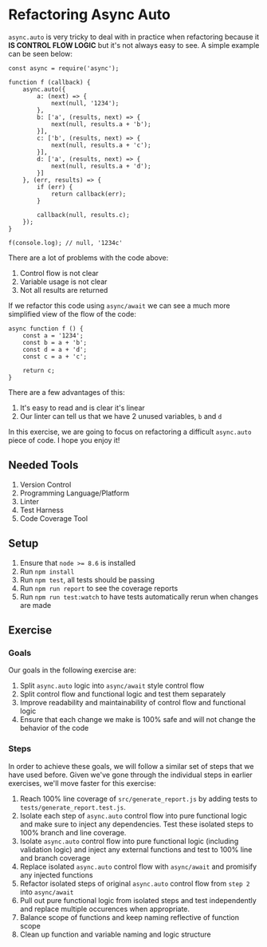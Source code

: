 # Refactoring Async Auto

`async.auto` is very tricky to deal with in practice when refactoring because it **IS CONTROL FLOW LOGIC** but it's not always easy to see. A simple example can be seen below:

```
const async = require('async');

function f (callback) {
    async.auto({
        a: (next) => {
            next(null, '1234');
        },
        b: ['a', (results, next) => {
            next(null, results.a + 'b');
        }],
        c: ['b', (results, next) => {
            next(null, results.a + 'c');
        }],
        d: ['a', (results, next) => {
            next(null, results.a + 'd');
        }]
    }, (err, results) => {
        if (err) {
            return callback(err);
        }

        callback(null, results.c);
    });
}

f(console.log); // null, '1234c'
```

There are a lot of problems with the code above:

1. Control flow is not clear
2. Variable usage is not clear
3. Not all results are returned

If we refactor this code using `async/await` we can see a much more simplified view of the flow of the code:

```
async function f () {
    const a = '1234';
    const b = a + 'b';
    const d = a + 'd';
    const c = a + 'c';

    return c;
}
```

There are a few advantages of this:

1. It's easy to read and is clear it's linear
2. Our linter can tell us that we have 2 unused variables, `b` and `d`

In this exercise, we are going to focus on refactoring a difficult `async.auto` piece of code. I hope you enjoy it!

## Needed Tools

1. Version Control
2. Programming Language/Platform
3. Linter
4. Test Harness
5. Code Coverage Tool

## Setup

1. Ensure that `node >= 8.6` is installed
2. Run `npm install`
3. Run `npm test`, all tests should be passing
4. Run `npm run report` to see the coverage reports
5. Run `npm run test:watch` to have tests automatically rerun when changes are made

## Exercise

### Goals

Our goals in the following exercise are:

1. Split `async.auto` logic into `async/await` style control flow
2. Split control flow and functional logic and test them separately
3. Improve readability and maintainability of control flow and functional logic
4. Ensure that each change we make is 100% safe and will not change the behavior of the code

### Steps

In order to achieve these goals, we will follow a similar set of steps that we have used before. Given we've gone through the individual steps in earlier exercises, we'll move faster for this exercise:

1. Reach 100% line coverage of `src/generate_report.js` by adding tests to `tests/generate_report.test.js`.
2. Isolate each step of `async.auto` control flow into pure functional logic and make sure to inject any dependencies. Test these isolated steps to 100% branch and line coverage.
3. Isolate `async.auto` control flow into pure functional logic (including validation logic) and inject any external functions and test to 100% line and branch coverage
4. Replace isolated `async.auto` control flow with `async/await` and promisify any injected functions
5. Refactor isolated steps of original `async.auto` control flow from `step 2` into `async/await`
6. Pull out pure functional logic from isolated steps and test independently and replace multiple occurences when appropriate.
7. Balance scope of functions and keep naming reflective of function scope
8. Clean up function and variable naming and logic structure
